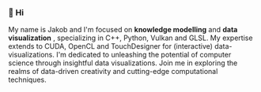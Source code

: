 ### 👋 Hi
My name is Jakob and I'm focused on **knowledge modelling** and **data visualization** , specializing in C++, Python, Vulkan and GLSL. My expertise extends to CUDA, OpenCL and TouchDesigner for (interactive) data-visualizations. I'm dedicated to unleashing the potential of computer science through insightful data visualizations. Join me in exploring the realms of data-driven creativity and cutting-edge computational techniques. 

<!--
**CorrelateVisuals/CorrelateVisuals** is a ✨ _special_ ✨ repository because its `README.md` (this file) appears on your GitHub profile.

Here are some ideas to get you started:

- 🔭 I’m currently working on ...
- 🌱 I’m currently learning ...
- 👯 I’m looking to collaborate on ...
- 🤔 I’m looking for help with ...
- 💬 Ask me about ...
- 📫 How to reach me: ...
- 😄 Pronouns: ...
- ⚡ Fun fact: ...
-->
